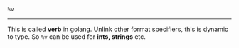 ```golang
%v
```
---
This is called **verb** in golang. Unlink other format specifiers, this is dynamic to type. So `%v` can be used for **ints, strings** etc.
